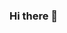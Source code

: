 ### Hi there 👋

<!--
**GilgusMaximus/gilgusmaximus** is a ✨ _special_ ✨ repository because its `README.md` (this file) appears on your GitHub profile.

![Metrics](https://github.com/gilgusmaximus/gilgusmaximus/blob/master/github-metrics.svg)
